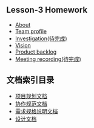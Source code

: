 
## Lesson-3 Homework

* [About](https://github.com/SYSU-BronzeTiki/Documents/blob/master/doc/About.md)
* [Team profile](https://github.com/SYSU-BronzeTiki/Documents/blob/master/doc/Team%20profile.md)
* [Investigation(待完成)](https://github.com/SYSU-BronzeTiki/Documents/blob/master/doc/Investigation.md)
* [Vision](https://github.com/SYSU-BronzeTiki/Documents/blob/master/doc/Vision.md)
* [Product backlog](https://github.com/SYSU-BronzeTiki/Documents/blob/master/doc/Product%20Backlog.md)
* [Meeting recording(待完成)](https://github.com/SYSU-BronzeTiki/Documents/blob/master/doc/Meeting%20recording.md)



## 文档索引目录

* [项目规划文档](https://github.com/SYSU-BroneTiki/Documents/blob/master/doc/About.md)
* [协作规范文档](https://github.com/SYSU-BroneTiki/Documents/blob/master/doc/%E5%8D%8F%E4%BD%9C%E8%A7%84%E8%8C%83.md)
* [需求规格说明文档]()
* [设计文档]()


